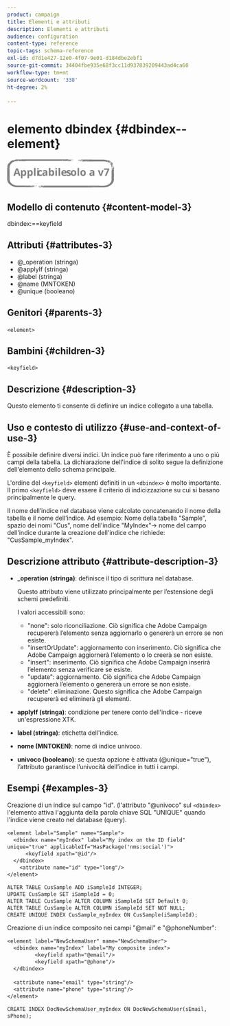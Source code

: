 ```yaml
---
product: campaign
title: Elementi e attributi
description: Elementi e attributi
audience: configuration
content-type: reference
topic-tags: schema-reference
exl-id: d7d1e427-12e0-4f07-9e01-d184dbe2ebf1
source-git-commit: 34404fbe935e68f3cc11d937839209443ad4ca60
workflow-type: tm+mt
source-wordcount: '338'
ht-degree: 2%

---
```


# elemento dbindex {#dbindex--element}

![](../../../assets/v7-only.svg)

## Modello di contenuto {#content-model-3}

dbindex:==keyfield

## Attributi {#attributes-3}

* @_operation (stringa)
* @applyIf (stringa)
* @label (stringa)
* @name (MNTOKEN)
* @unique (booleano)

## Genitori {#parents-3}

`<element>`

## Bambini {#children-3}

`<keyfield>`

## Descrizione {#description-3}

Questo elemento ti consente di definire un indice collegato a una tabella.

## Uso e contesto di utilizzo {#use-and-context-of-use-3}

È possibile definire diversi indici. Un indice può fare riferimento a uno o più campi della tabella. La dichiarazione dell&#39;indice di solito segue la definizione dell&#39;elemento dello schema principale.

L&#39;ordine del `<keyfield>` elementi definiti in un `<dbindex>` è molto importante. Il primo `<keyfield>` deve essere il criterio di indicizzazione su cui si basano principalmente le query.

Il nome dell’indice nel database viene calcolato concatenando il nome della tabella e il nome dell’indice. Ad esempio: Nome della tabella &quot;Sample&quot;, spazio dei nomi &quot;Cus&quot;, nome dell&#39;indice &quot;MyIndex&quot;-> nome del campo dell&#39;indice durante la creazione dell&#39;indice che richiede: &quot;CusSample_myIndex&quot;.

## Descrizione attributo {#attribute-description-3}

* **_operation (stringa)**: definisce il tipo di scrittura nel database.

   Questo attributo viene utilizzato principalmente per l’estensione degli schemi predefiniti.

   I valori accessibili sono:

   * &quot;none&quot;: solo riconciliazione. Ciò significa che Adobe Campaign recupererà l’elemento senza aggiornarlo o genererà un errore se non esiste.
   * &quot;insertOrUpdate&quot;: aggiornamento con inserimento. Ciò significa che Adobe Campaign aggiornerà l’elemento o lo creerà se non esiste.
   * &quot;insert&quot;: inserimento. Ciò significa che Adobe Campaign inserirà l’elemento senza verificare se esiste.
   * &quot;update&quot;: aggiornamento. Ciò significa che Adobe Campaign aggiornerà l’elemento o genererà un errore se non esiste.
   * &quot;delete&quot;: eliminazione. Questo significa che Adobe Campaign recupererà ed eliminerà gli elementi.

* **applyIf (stringa)**: condizione per tenere conto dell&#39;indice - riceve un&#39;espressione XTK.
* **label (stringa)**: etichetta dell&#39;indice.
* **nome (MNTOKEN)**: nome di indice univoco.
* **univoco (booleano)**: se questa opzione è attivata (@unique=&quot;true&quot;), l’attributo garantisce l’univocità dell’indice in tutti i campi.

## Esempi {#examples-3}

Creazione di un indice sul campo &quot;id&quot;. (l&#39;attributo &quot;@univoco&quot; sul `<dbindex>` l&#39;elemento attiva l&#39;aggiunta della parola chiave SQL &quot;UNIQUE&quot; quando l&#39;indice viene creato nel database (query).

```
<element label="Sample" name="Sample">
  <dbindex name="myIndex" label="My index on the ID field" unique="true" applicableIf="HasPackage('nms:social')">
      <keyfield xpath="@id"/>
  </dbindex>
    <attribute name="id" type="long"/>
</element>          
```

```
ALTER TABLE CusSample ADD iSampleId INTEGER;
UPDATE CusSample SET iSampleId = 0;
ALTER TABLE CusSample ALTER COLUMN iSampleId SET Default 0;
ALTER TABLE CusSample ALTER COLUMN iSampleId SET NOT NULL; 
CREATE UNIQUE INDEX CusSample_myIndex ON CusSample(iSampleId);
```

Creazione di un indice composito nei campi &quot;@mail&quot; e &quot;@phoneNumber&quot;:

```
<element label="NewSchemaUser" name="NewSchemaUser">
  <dbindex name="myIndex" label="My composite index">
         <keyfield xpath="@email"/>
         <keyfield xpath="@phone"/>
  </dbindex>
  
  <attribute name="email" type="string"/>
  <attribute name="phone" type="string"/>
</element>      
```

```
CREATE INDEX DocNewSchemaUser_myIndex ON DocNewSchemaUser(sEmail, sPhone);
```
